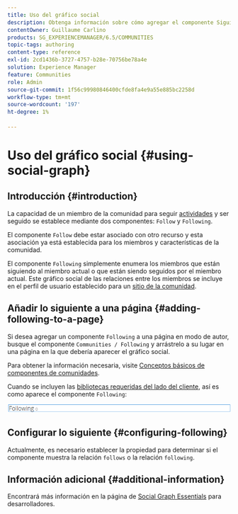 ```yaml
---
title: Uso del gráfico social
description: Obtenga información sobre cómo agregar el componente Siguiente a una página que permite a los miembros de la comunidad que iniciaron sesión seguir actividades o ser seguidos.
contentOwner: Guillaume Carlino
products: SG_EXPERIENCEMANAGER/6.5/COMMUNITIES
topic-tags: authoring
content-type: reference
exl-id: 2cd1436b-3727-4757-b28e-70756be78a4e
solution: Experience Manager
feature: Communities
role: Admin
source-git-commit: 1f56c99980846400cfde8fa4e9a55e885bc2258d
workflow-type: tm+mt
source-wordcount: '197'
ht-degree: 1%

---
```


# Uso del gráfico social {#using-social-graph}

## Introducción {#introduction}

La capacidad de un miembro de la comunidad para seguir [actividades](activities.md) y ser seguido se establece mediante dos componentes: `Follow` y `Following`.

El componente `Follow` debe estar asociado con otro recurso y esta asociación ya está establecida para los miembros y características de la comunidad.

El componente `Following` simplemente enumera los miembros que están siguiendo al miembro actual o que están siendo seguidos por el miembro actual. Este gráfico social de las relaciones entre los miembros se incluye en el perfil de usuario establecido para un [sitio de la comunidad](overview.md#communitiessites).

## Añadir lo siguiente a una página {#adding-following-to-a-page}

Si desea agregar un componente `Following` a una página en modo de autor, busque el componente `Communities / Following` y arrástrelo a su lugar en una página en la que debería aparecer el gráfico social.

Para obtener la información necesaria, visite [Conceptos básicos de componentes de comunidades](basics.md).

Cuando se incluyen las [bibliotecas requeridas del lado del cliente](essentials-socialgraph.md#essentials-for-client-side), así es como aparece el componente `Following`:

![siguiente](assets/following.png)

## Configurar lo siguiente {#configuring-following}

Actualmente, es necesario establecer la propiedad para determinar si el componente muestra la relación `follows` o la relación `following`.

## Información adicional {#additional-information}

Encontrará más información en la página de [Social Graph Essentials](essentials-socialgraph.md) para desarrolladores.
